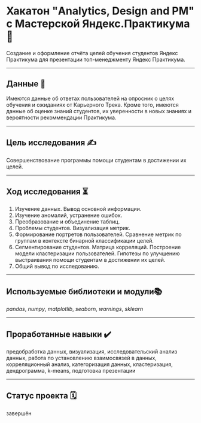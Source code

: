 # Хакатон "Analytics, Design and PM" с Мастерской Яндекс.Практикума 📑
Создание и оформление отчёта целей обучения студентов Яндекс Практикума для презентации топ-менеджменту Яндекс Практикума.
___

## Данные 📝
Имеются данные об ответах пользователей на опросник о целях обучения и ожиданиях от Карьерного Трека. Кроме того, имеются данные об оценке знаний студентов, их уверенности в новых знаниях и вероятности рекоммендации Практикума.
___

## Цель исследования ✍️
Совершенствование программы помощи студентам в достижении их целей.
___
## Ход исследования ⏳
1) Изучение данных. Вывод основной информации.  
2) Изучение аномалий, устранение ошибок.  
3) Преобразование и объединение таблиц.  
4) Проблемы студентов. Визуализация метрик.  
5) Формирование портретов пользователей. Сравнение метрик по группам в контексте бинарной классификации целей.  
6) Сегментирование студентов. Матрица корреляций. Построение модели кластеризации пользователей. Гипотезы по улучшению выстраивания помощи студентам в достижении их целей.  
7) Общий вывод по исследованию.  
___
## Используемые библиотеки и модули📚
*pandas*, *numpy*, *matplotlib*, *seaborn*, *warnings*, *sklearn*
___
## Проработанные навыки ✔️
предобработка данных, визуализация, исследовательский анализ данных, работа по установлению взаимосвязей в данных, корреляционный анализ, категоризация данных, кластеризация, дендрограмма, k-means, подготовка презентации
___
## Статус проекта 🗓
завершён

